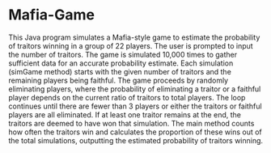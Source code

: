 # Mafia-Game
This Java program simulates a Mafia-style game to estimate the probability of traitors winning in a group of 22 players. The user is prompted to input the number of traitors. The game is simulated 10,000 times to gather sufficient data for an accurate probability estimate. Each simulation (simGame method) starts with the given number of traitors and the remaining players being faithful. The game proceeds by randomly eliminating players, where the probability of eliminating a traitor or a faithful player depends on the current ratio of traitors to total players. The loop continues until there are fewer than 3 players or either the traitors or faithful players are all eliminated. If at least one traitor remains at the end, the traitors are deemed to have won that simulation. The main method counts how often the traitors win and calculates the proportion of these wins out of the total simulations, outputting the estimated probability of traitors winning.

